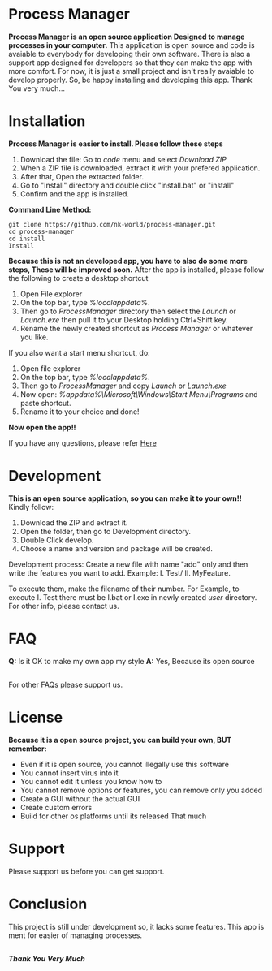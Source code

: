# Process Manager
**Process Manager is an open source application Designed to manage processes in your computer.** This application is open source and code is avaiable to everybody for developing their own software. There is also a support app designed for developers so that they can make the app with more comfort. For now, it is just a small project and isn't really avaiable to develop properly. So, be happy installing and developing this app. Thank You very much...

# Installation
**Process Manager is easier to install. Please follow these steps**
1. Download the file: Go to *code* menu and select *Download ZIP*
2. When a ZIP file is downloaded, extract it with your prefered application.
3. After that, Open the extracted folder.
4. Go to "Install" directory and double click "install.bat" or "install"
5. Confirm and the app is installed.

**Command Line Method:**
```
git clone https://github.com/nk-world/process-manager.git
cd process-manager
cd install
Install
```

**Because this is not an developed app, you have to also do some more steps, These will be improved soon.**
After the app is installed, please follow the following to create a desktop shortcut
1. Open File explorer
2. On the top bar, type *%localappdata%*.
3. Then go to *ProcessManager* directory then select the *Launch* or *Launch.exe* then pull it to your Desktop holding Ctrl+Shift key.
4. Rename the newly created shortcut as *Process Manager* or whatever you like.

If you also want a start menu shortcut, do:
1. Open file explorer
2. On the top bar, type *%localappdata%*.
3. Then go to *ProcessManager* and copy *Launch* or *Launch.exe*
4. Now open: *%appdata%\Microsoft\Windows\Start Menu\Programs* and paste shortcut.
5. Rename it to your choice and done!

**Now open the app!!**

If you have any questions, please refer [Here](https://github.com/nk-world/process-manager#faq)

# Development
**This is an open source application, so you can make it to your own!!** Kindly follow:
1. Download the ZIP and extract it.
2. Open the folder, then go to Development directory.
3. Double Click develop.
4. Choose a name and version and package will be created.
 
Development process: Create a new file with name "add" only and then write the features you want to add. Example: I. Test/ II. MyFeature.

To execute them, make the filename of their number. For Example, to execute I. Test there must be I.bat or I.exe in newly created *user* directory.
For other info, please contact us.
# FAQ
**Q:** Is it OK to make my own app my style
**A:** Yes, Because its open source
##
For other FAQs please support us.
# License
**Because it is a open source project, you can build your own, BUT remember:**
- Even if it is open source, you cannot illegally use this software
- You cannot insert virus into it
- You cannot edit it unless you know how to
- You cannot remove options or features, you can remove only you added
- Create a GUI without the actual GUI
- Create custom errors
- Build for other os platforms until its released
That much

# Support
Please support us before you can get support.

# Conclusion
This project is still under development so, it lacks some features. This app is ment for easier of managing processes.

##
**_Thank You Very Much_**
